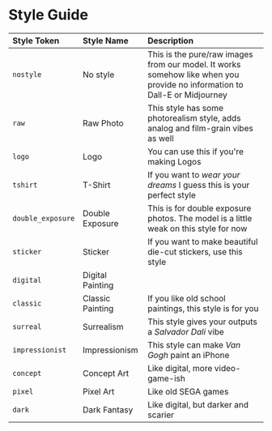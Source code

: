 # Style Guide

| Style Token | Style Name | Description |
|:--------|:--------|:---------------------------|
| `nostyle`| No style | This is the pure/raw images from our model. It works somehow like when you provide no information to Dall-E or Midjourney |
| `raw`    | Raw Photo | This style has some photorealism style, adds analog and film-grain vibes as well |
| `logo`   | Logo      | You can use this if you're making Logos |
| `tshirt` | T-Shirt   | If you want to _wear your dreams_ I guess this is your perfect style |
| `double_exposure` | Double Exposure | This is for double exposure photos. The model is a little weak on this style for now |
| `sticker` | Sticker | If you want to make beautiful die-cut stickers, use this style |
| `digital` | Digital Painting | |
| `classic` | Classic Painting | If you like old school paintings, this style is for you |
| `surreal` | Surrealism       | This style gives your outputs a _Salvador Dali_ vibe |
| `impressionist` | Impressionism | This style can make _Van Gogh_ paint an iPhone |
| `concept`       | Concept Art   | Like digital, more video-game-ish |
| `pixel`         | Pixel Art     | Like old SEGA games |
| `dark`          | Dark Fantasy  | Like digital, but darker and scarier |